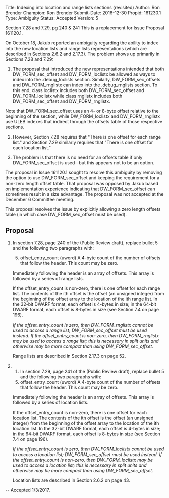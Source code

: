 Title:       Indexing into location and range lists sections (revisited)
Author:      Ron Brender
Champion:    Ron Brender
Submit-Date: 2016-12-30
Propid:      161230.1
Type:        Ambiguity
Status:      Accepted
Version:     5

Section 7.28 and 7.29, pg 240 & 241
This is a replacement for Issue Proposal 161120.1.

On October 18, Jakub reported an ambiguity regarding the ability to
index into the new location lists and range lists representations 
(which are described in Sections 2.6.2 and 2.17.3). The problem shows
up primarily in Sections 7.28 and 7.29:

1) The proposal that introduced the new representations intended that
both DW_FORM_sec_offset and DW_FORM_loclistx be allowed as ways to
index into the .debug_loclists section. Similarly, DW_FORM_sec_offsets
and DW_FORM_rnglistx can index into the .debug_rnglists section. To
this end, class loclistx includes both DW_FORM_sec_offset and DW_FORM_loclistx
while class rnglistx includes both DW_FORM_sec_offset and DW_FORM_rnglistx.

Note that DW_FORM_sec_offset uses an 4- or 8-byte offset relative to 
the beginning of the section, while DW_FORM_loclistx and DW_FORM_rnglistx
use ULEB indexes that indirect through the offsets table of those respective
sections.

2) However, Section 7.28 requires that "There is one offset for each 
range list." and Section 7.29 similarly requires that "There is one offset 
for each location list."

3) The problem is that there is no need for an offsets table if only
DW_FORM_sec_offset is used--but this appears not to be an option.

The proposal in Issue 161120.1 sought to resolve this ambiguity by removing
the option to use DW_FORM_sec_offset and keeping the requirement for a 
non-zero length offset table. That proposal was opposed by Jakub
based on implementation experience indicating that DW_FORM_sec_offset can
sometimes result in a size advantage. The proposal was not accepted at the
December 6 Committee meeting.

This proposal resolves the issue by explicitly allowing a zero length
offsets table (in which case DW_FORM_sec_offset must be used).

Proposal
--------

1) In section 7.28, page 240 of the (Public Review draft), replace bullet 5 and the 
following two paragraphs with:

    5. offset_entry_count (uword)
       A 4-byte count of the number of offsets that follow the header. This count
       may be zero.

    Immediately following the header is an array of offsets. This array is followed by
    a series of range lists.

    If the offset_entry_count is non-zero, there is one offset for each range list. The
    contents of the ith offset is the offset (an unsigned integer) from the beginning of
    the offset array to the location of the ith range list. In the 32-bit DWARF format,
    each offset is 4-bytes in size; in the 64-bit DWARF format, each offset is 8-bytes in
    size (see Section 7.4 on page 196).

    *If the offset_entry_count is zero, then DW_FORM_rnglistx cannot be used to access
    a range list; DW_FORM_sec_offset must be used instead. If the offset_entry_count
    is non-zero, then DW_FORM_rnglistx may be used to access a range list; this is
    necessary in split units and otherwise may be more compact than using
    DW_FORM_sec_offset.*

    Range lists are described in Section 2.17.3 on page 52.

2) 1) In section 7.29, page 241 of the (Public Review draft), replace bullet 5 and the 
following two paragraphs with:

    5. offset_entry_count (uword)
       A 4-byte count of the number of offsets that follow the header. This count
       may be zero.

    Immediately following the header is an array of offsets. This array is followed by
    a series of location lists.

    If the offset_entry_count is non-zero, there is one offset for each location list.
    The contents of the ith offset is the offset (an unsigned integer) from the
    beginning of the offset array to the location of the ith location list. In the 32-bit
    DWARF format, each offset is 4-bytes in size; in the 64-bit DWARF format, each
    offset is 8-bytes in size (see Section 7.4 on page 196).

    *If the offset_entry_count is zero, then DW_FORM_loclistx cannot be used to access
    a location list; DW_FORM_sec_offset must be used instead. If the
    offset_entry_count is non-zero, then DW_FORM_loclistx may be used to access a
    location list; this is necessary in split units and otherwise may be more compact than
    using DW_FORM_sec_offset.*

    Location lists are described in Section 2.6.2 on page 43.

--
Accepted 1/3/2017.
